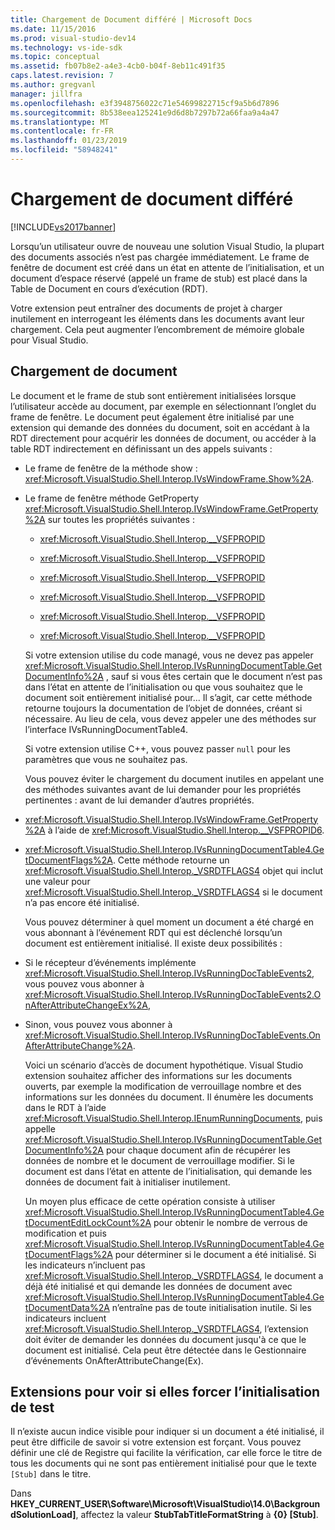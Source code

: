 ```yaml
---
title: Chargement de Document différé | Microsoft Docs
ms.date: 11/15/2016
ms.prod: visual-studio-dev14
ms.technology: vs-ide-sdk
ms.topic: conceptual
ms.assetid: fb07b8e2-a4e3-4cb0-b04f-8eb11c491f35
caps.latest.revision: 7
ms.author: gregvanl
manager: jillfra
ms.openlocfilehash: e3f3948756022c71e54699822715cf9a5b6d7896
ms.sourcegitcommit: 8b538eea125241e9d6d8b7297b72a66faa9a4a47
ms.translationtype: MT
ms.contentlocale: fr-FR
ms.lasthandoff: 01/23/2019
ms.locfileid: "58948241"
---
```

# <a name="delayed-document-loading"></a>Chargement de document différé
[!INCLUDE[vs2017banner](../../includes/vs2017banner.md)]

Lorsqu’un utilisateur ouvre de nouveau une solution Visual Studio, la plupart des documents associés n’est pas chargée immédiatement. Le frame de fenêtre de document est créé dans un état en attente de l’initialisation, et un document d’espace réservé (appelé un frame de stub) est placé dans la Table de Document en cours d’exécution (RDT).  
  
 Votre extension peut entraîner des documents de projet à charger inutilement en interrogeant les éléments dans les documents avant leur chargement. Cela peut augmenter l’encombrement de mémoire globale pour Visual Studio.  
  
## <a name="document-loading"></a>Chargement de document  
 Le document et le frame de stub sont entièrement initialisées lorsque l’utilisateur accède au document, par exemple en sélectionnant l’onglet du frame de fenêtre. Le document peut également être initialisé par une extension qui demande des données du document, soit en accédant à la RDT directement pour acquérir les données de document, ou accéder à la table RDT indirectement en définissant un des appels suivants :  
  
- Le frame de fenêtre de la méthode show : <xref:Microsoft.VisualStudio.Shell.Interop.IVsWindowFrame.Show%2A>.  
  
- Le frame de fenêtre méthode GetProperty <xref:Microsoft.VisualStudio.Shell.Interop.IVsWindowFrame.GetProperty%2A> sur toutes les propriétés suivantes :  
  
  -   <xref:Microsoft.VisualStudio.Shell.Interop.__VSFPROPID>  
  
  -   <xref:Microsoft.VisualStudio.Shell.Interop.__VSFPROPID>  
  
  -   <xref:Microsoft.VisualStudio.Shell.Interop.__VSFPROPID>  
  
  -   <xref:Microsoft.VisualStudio.Shell.Interop.__VSFPROPID>  
  
  -   <xref:Microsoft.VisualStudio.Shell.Interop.__VSFPROPID>  
  
  -   <xref:Microsoft.VisualStudio.Shell.Interop.__VSFPROPID>  
  
  Si votre extension utilise du code managé, vous ne devez pas appeler <xref:Microsoft.VisualStudio.Shell.Interop.IVsRunningDocumentTable.GetDocumentInfo%2A> , sauf si vous êtes certain que le document n’est pas dans l’état en attente de l’initialisation ou que vous souhaitez que le document soit entièrement initialisé pour... Il s’agit, car cette méthode retourne toujours la documentation de l’objet de données, créant si nécessaire. Au lieu de cela, vous devez appeler une des méthodes sur l’interface IVsRunningDocumentTable4.  
  
  Si votre extension utilise C++, vous pouvez passer `null` pour les paramètres que vous ne souhaitez pas.  
  
  Vous pouvez éviter le chargement du document inutiles en appelant une des méthodes suivantes avant de lui demander pour les propriétés pertinentes : avant de lui demander d’autres propriétés.  
  
- <xref:Microsoft.VisualStudio.Shell.Interop.IVsWindowFrame.GetProperty%2A> à l’aide de <xref:Microsoft.VisualStudio.Shell.Interop.__VSFPROPID6>.  
  
- <xref:Microsoft.VisualStudio.Shell.Interop.IVsRunningDocumentTable4.GetDocumentFlags%2A>. Cette méthode retourne un <xref:Microsoft.VisualStudio.Shell.Interop._VSRDTFLAGS4> objet qui inclut une valeur pour <xref:Microsoft.VisualStudio.Shell.Interop._VSRDTFLAGS4> si le document n’a pas encore été initialisé.  
  
  Vous pouvez déterminer à quel moment un document a été chargé en vous abonnant à l’événement RDT qui est déclenché lorsqu’un document est entièrement initialisé. Il existe deux possibilités :  
  
- Si le récepteur d’événements implémente <xref:Microsoft.VisualStudio.Shell.Interop.IVsRunningDocTableEvents2>, vous pouvez vous abonner à <xref:Microsoft.VisualStudio.Shell.Interop.IVsRunningDocTableEvents2.OnAfterAttributeChangeEx%2A>,  
  
- Sinon, vous pouvez vous abonner à <xref:Microsoft.VisualStudio.Shell.Interop.IVsRunningDocTableEvents.OnAfterAttributeChange%2A>.  
  
  Voici un scénario d’accès de document hypothétique. Visual Studio extension souhaitez afficher des informations sur les documents ouverts, par exemple la modification de verrouillage nombre et des informations sur les données du document. Il énumère les documents dans le RDT à l’aide <xref:Microsoft.VisualStudio.Shell.Interop.IEnumRunningDocuments>, puis appelle <xref:Microsoft.VisualStudio.Shell.Interop.IVsRunningDocumentTable.GetDocumentInfo%2A> pour chaque document afin de récupérer les données de nombre et le document de verrouillage modifier. Si le document est dans l’état en attente de l’initialisation, qui demande les données de document fait à initialiser inutilement.  
  
  Un moyen plus efficace de cette opération consiste à utiliser <xref:Microsoft.VisualStudio.Shell.Interop.IVsRunningDocumentTable4.GetDocumentEditLockCount%2A> pour obtenir le nombre de verrous de modification et puis <xref:Microsoft.VisualStudio.Shell.Interop.IVsRunningDocumentTable4.GetDocumentFlags%2A> pour déterminer si le document a été initialisé. Si les indicateurs n’incluent pas <xref:Microsoft.VisualStudio.Shell.Interop._VSRDTFLAGS4>, le document a déjà été initialisé et qui demande les données de document avec <xref:Microsoft.VisualStudio.Shell.Interop.IVsRunningDocumentTable4.GetDocumentData%2A> n’entraîne pas de toute initialisation inutile. Si les indicateurs incluent <xref:Microsoft.VisualStudio.Shell.Interop._VSRDTFLAGS4>, l’extension doit éviter de demander les données du document jusqu'à ce que le document est initialisé. Cela peut être détectée dans le Gestionnaire d’événements OnAfterAttributeChange(Ex).  
  
## <a name="testing-extensions-to-see-if-they-force-initialization"></a>Extensions pour voir si elles forcer l’initialisation de test  
 Il n’existe aucun indice visible pour indiquer si un document a été initialisé, il peut être difficile de savoir si votre extension est forçant. Vous pouvez définir une clé de Registre qui facilite la vérification, car elle force le titre de tous les documents qui ne sont pas entièrement initialisé pour que le texte `[Stub]` dans le titre.  
  
 Dans **HKEY_CURRENT_USER\Software\Microsoft\VisualStudio\14.0\BackgroundSolutionLoad]**, affectez la valeur **StubTabTitleFormatString** à  **{0} [Stub]**.
